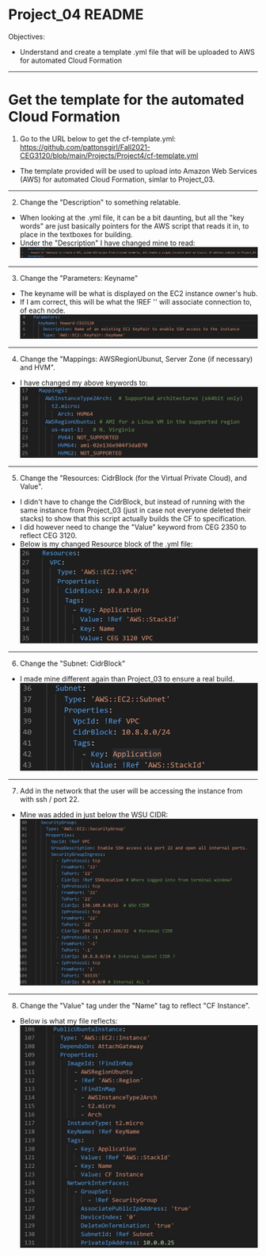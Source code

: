 # Project_04 README
Objectives:
* Understand and create a template .yml file that will be uploaded to AWS for automated Cloud Formation
--------------------------------
# Get the template for the automated Cloud Formation
1. Go to the URL below to get the cf-template.yml:
https://github.com/pattonsgirl/Fall2021-CEG3120/blob/main/Projects/Project4/cf-template.yml
* The template provided will be used to upload into Amazon Web Services (AWS) for automated Cloud Formation,
  simlar to Project_03.
--------------------------------
2. Change the "Description" to something relatable.
* When looking at the .yml file, it can be a bit daunting, but all the "key words" are just basically pointers
  for the AWS script that reads it in, to place in the textboxes for building.
* Under the "Description" I have changed mine to read:
![Description](Pictures/Description.jpg)
--------------------------------
3. Change the "Parameters: Keyname"
* The keyname will be what is displayed on the EC2 instance owner's hub.
* If I am correct, this will be what the !REF '<SOMENAME>' will associate connection to, of each node.
![KeyName](Pictures/KeyName.jpg)
--------------------------------
4. Change the "Mappings: AWSRegionUbunut, Server Zone (if necessary) and HVM".
* I have changed my above keywords to:
![Mappings](Pictures/Mappings.jpg)
--------------------------------
5. Change the "Resources: CidrBlock (for the Virtual Private Cloud), and Value".
* I didn't have to change the CidrBlock, but instead of running with the same instance from Project_03 (just
  in case not everyone deleted their stacks) to show that this script actually builds the CF to specification.
* I did however need to change the "Value" keyword from CEG 2350 to reflect CEG 3120.
* Below is my changed Resource block of the .yml file:
![Resources](Pictures/Resources.jpg)
--------------------------------
6. Change the "Subnet: CidrBlock"
* I made mine different again than Project_03 to ensure a real build.
![Subnet](Pictures/Subnet.jpg)
--------------------------------
7. Add in the network that the user will be accessing the instance from with ssh / port 22.
* Mine was added in just below the WSU CIDR:
![SecurityGroup](Pictures/SecurityGroup.jpg)
--------------------------------
8. Change the "Value" tag under the "Name" tag to reflect "CF Instance".
* Below is what my file reflects:
![PublicUbuntuInstance](Pictures/PublicUbuntuInstance.jpg)

